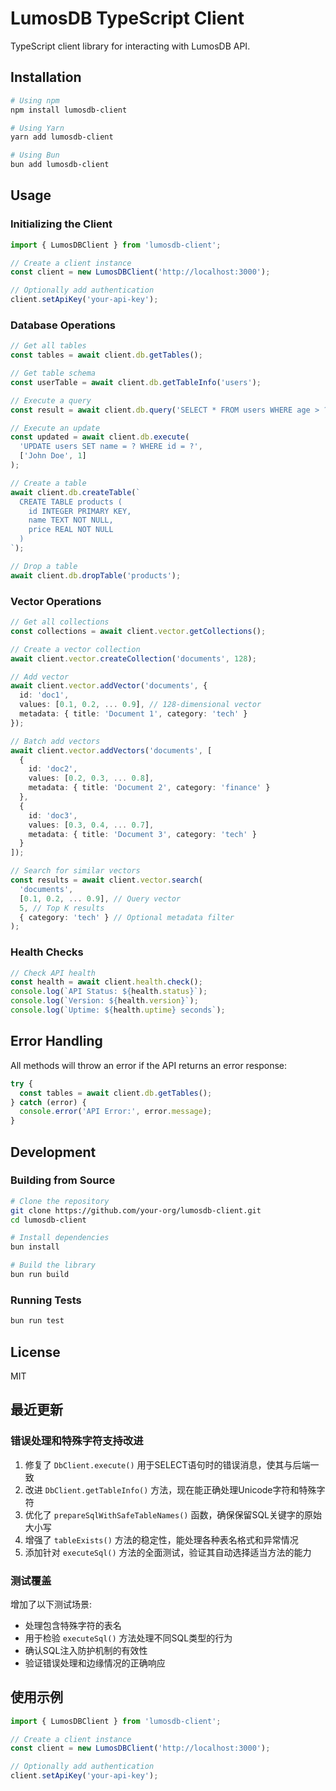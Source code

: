 # LumosDB TypeScript Client

TypeScript client library for interacting with LumosDB API.

## Installation

```bash
# Using npm
npm install lumosdb-client

# Using Yarn
yarn add lumosdb-client

# Using Bun
bun add lumosdb-client
```

## Usage

### Initializing the Client

```typescript
import { LumosDBClient } from 'lumosdb-client';

// Create a client instance
const client = new LumosDBClient('http://localhost:3000');

// Optionally add authentication
client.setApiKey('your-api-key');
```

### Database Operations

```typescript
// Get all tables
const tables = await client.db.getTables();

// Get table schema
const userTable = await client.db.getTableInfo('users');

// Execute a query
const result = await client.db.query('SELECT * FROM users WHERE age > ?', [18]);

// Execute an update
const updated = await client.db.execute(
  'UPDATE users SET name = ? WHERE id = ?',
  ['John Doe', 1]
);

// Create a table
await client.db.createTable(`
  CREATE TABLE products (
    id INTEGER PRIMARY KEY,
    name TEXT NOT NULL,
    price REAL NOT NULL
  )
`);

// Drop a table
await client.db.dropTable('products');
```

### Vector Operations

```typescript
// Get all collections
const collections = await client.vector.getCollections();

// Create a vector collection
await client.vector.createCollection('documents', 128);

// Add vector
await client.vector.addVector('documents', {
  id: 'doc1',
  values: [0.1, 0.2, ... 0.9], // 128-dimensional vector
  metadata: { title: 'Document 1', category: 'tech' }
});

// Batch add vectors
await client.vector.addVectors('documents', [
  {
    id: 'doc2',
    values: [0.2, 0.3, ... 0.8],
    metadata: { title: 'Document 2', category: 'finance' }
  },
  {
    id: 'doc3',
    values: [0.3, 0.4, ... 0.7],
    metadata: { title: 'Document 3', category: 'tech' }
  }
]);

// Search for similar vectors
const results = await client.vector.search(
  'documents',
  [0.1, 0.2, ... 0.9], // Query vector
  5, // Top K results
  { category: 'tech' } // Optional metadata filter
);
```

### Health Checks

```typescript
// Check API health
const health = await client.health.check();
console.log(`API Status: ${health.status}`);
console.log(`Version: ${health.version}`);
console.log(`Uptime: ${health.uptime} seconds`);
```

## Error Handling

All methods will throw an error if the API returns an error response:

```typescript
try {
  const tables = await client.db.getTables();
} catch (error) {
  console.error('API Error:', error.message);
}
```

## Development

### Building from Source

```bash
# Clone the repository
git clone https://github.com/your-org/lumosdb-client.git
cd lumosdb-client

# Install dependencies
bun install

# Build the library
bun run build
```

### Running Tests

```bash
bun run test
```

## License

MIT

## 最近更新

### 错误处理和特殊字符支持改进

1. 修复了 `DbClient.execute()` 用于SELECT语句时的错误消息，使其与后端一致
2. 改进 `DbClient.getTableInfo()` 方法，现在能正确处理Unicode字符和特殊字符
3. 优化了 `prepareSqlWithSafeTableNames()` 函数，确保保留SQL关键字的原始大小写
4. 增强了 `tableExists()` 方法的稳定性，能处理各种表名格式和异常情况
5. 添加针对 `executeSql()` 方法的全面测试，验证其自动选择适当方法的能力

### 测试覆盖

增加了以下测试场景:

- 处理包含特殊字符的表名
- 用于检验 `executeSql()` 方法处理不同SQL类型的行为
- 确认SQL注入防护机制的有效性
- 验证错误处理和边缘情况的正确响应

## 使用示例

```typescript
import { LumosDBClient } from 'lumosdb-client';

// Create a client instance
const client = new LumosDBClient('http://localhost:3000');

// Optionally add authentication
client.setApiKey('your-api-key');
```
